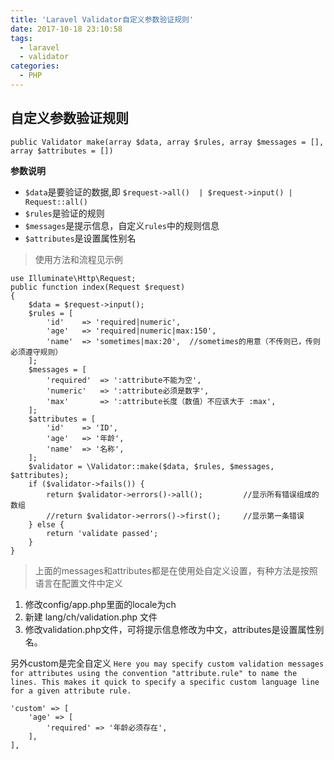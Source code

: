 ```yaml
---
title: 'Laravel Validator自定义参数验证规则'
date: 2017-10-18 23:10:58
tags:
  - laravel
  - validator
categories:
  - PHP
---
```


## 自定义参数验证规则
`public Validator make(array $data, array $rules, array $messages = [], array $attributes = [])`

**参数说明**
* `$data`是要验证的数据,即 `$request->all()  | $request->input() | Request::all()`
* `$rules`是验证的规则
* `$messages`是提示信息，自定义`rules`中的规则信息
* `$attributes`是设置属性别名

> 使用方法和流程见示例

<!-- more -->

```
use Illuminate\Http\Request;
public function index(Request $request)
{
    $data = $request->input();
    $rules = [
        'id'    => 'required|numeric',
        'age'   => 'required|numeric|max:150',
        'name'  => 'sometimes|max:20',  //sometimes的用意（不传则已，传则必须遵守规则）
    ];
    $messages = [
        'required'  => ':attribute不能为空',
        'numeric'   => ':attribute必须是数字',
        'max'       => ':attribute长度（数值）不应该大于 :max',
    ];
    $attributes = [
        'id'    => 'ID',
        'age'   => '年龄',
        'name'  => '名称',
    ];
    $validator = \Validator::make($data, $rules, $messages, $attributes);
    if ($validator->fails()) {
        return $validator->errors()->all();         //显示所有错误组成的数组
        //return $validator->errors()->first();     //显示第一条错误
    } else {
        return 'validate passed';
    }
}
```
> 上面的messages和attributes都是在使用处自定义设置，有种方法是按照语言在配置文件中定义

1. 修改config/app.php里面的locale为ch
2. 新建 lang/ch/validation.php 文件
3. 修改validation.php文件，可将提示信息修改为中文，attributes是设置属性别名。

另外custom是完全自定义
`
Here you may specify custom validation messages for attributes using the convention "attribute.rule" to name the lines. This makes it quick to specify a specific custom language line for a given attribute rule.
`
```
'custom' => [
    'age' => [
        'required' => '年龄必须存在',
    ],
],
```

